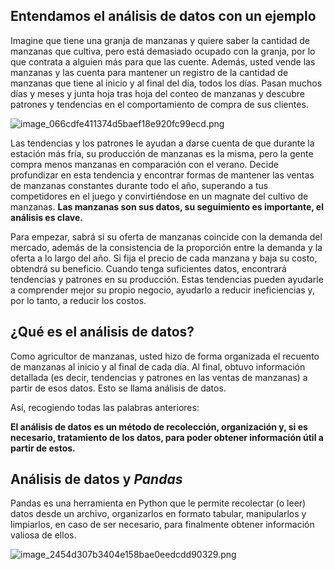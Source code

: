 ## Entendamos el análisis de datos con un ejemplo

Imagine que tiene una granja de manzanas y quiere saber la cantidad de manzanas que cultiva, pero está demasiado ocupado con la granja, por lo que contrata a alguien más para que las cuente. Además, usted vende las manzanas y las cuenta para mantener un registro de la cantidad de manzanas que tiene al inicio y al final del día, todos los días.
Pasan muchos días y meses y junta hoja tras hoja del conteo de manzanas y descubre patrones y tendencias en el comportamiento de compra de sus clientes.

![image_066cdfe411374d5baef18e920fc99ecd.png](https://dphi-live.s3.amazonaws.com/media_uploads/image_066cdfe411374d5baef18e920fc99ecd_8f3d3d1481984f54a4d379262750345f.png)

Las tendencias y los patrones le ayudan a darse cuenta de que durante la estación más fría, su producción de manzanas es la misma, pero la gente compra menos manzanas en comparación con el verano.
Decide profundizar en esta tendencia y encontrar formas de mantener las ventas de manzanas constantes durante todo el año, superando a tus competidores en el juego y convirtiéndose en un magnate del cultivo de manzanas.
**Las manzanas son sus datos, su seguimiento es importante, el análisis es clave.**

Para empezar, sabrá si su oferta de manzanas coincide con la demanda del mercado, además de la consistencia de la proporción  entre la demanda y la oferta a lo largo del año. Si fija el precio de cada manzana y baja su costo, obtendrá su beneficio.
Cuando tenga suficientes datos, encontrará tendencias y patrones en su producción. Estas tendencias pueden ayudarle a comprender mejor su propio negocio, ayudarlo a reducir ineficiencias y, por lo tanto, a reducir los costos.

## ¿Qué es el análisis de datos?
Como agricultor de manzanas, usted hizo de forma organizada el recuento de manzanas al inicio y al final de cada día. Al final, obtuvo información detallada (es decir, tendencias y patrones en las ventas de manzanas) a partir de esos datos. Esto se llama análisis de datos.

Así, recogiendo todas las palabras anteriores:

**El análisis de datos es un método de recolección, organización y, si es necesario, tratamiento de los datos, para poder obtener información útil a partir de estos.**

## Análisis de datos y *Pandas*
Pandas es una herramienta en Python que le permite recolectar (o leer) datos desde un archivo, organizarlos en formato tabular, manipularlos y limpiarlos, en caso de ser necesario, para finalmente  obtener información valiosa de ellos.

![image_2454d307b3404e158bae0eedcdd90329.png](https://dphi-live.s3.amazonaws.com/media_uploads/image_2454d307b3404e158bae0eedcdd90329_3118f1a9da0a4008be4d0014cd78b576.png)